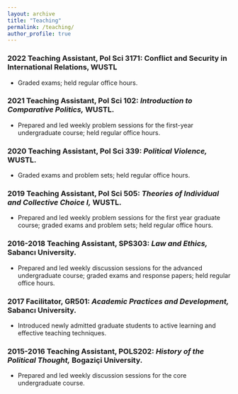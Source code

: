 ```yaml
---
layout: archive
title: "Teaching"
permalink: /teaching/
author_profile: true
---
```

<!-- Google tag (gtag.js) -->
<script async src="https://www.googletagmanager.com/gtag/js?id=G-PKJS2WFZ01"></script>
<script>
  window.dataLayer = window.dataLayer || [];
  function gtag(){dataLayer.push(arguments);}
  gtag('js', new Date());

  gtag('config', 'G-PKJS2WFZ01');
</script>

### 2022 Teaching Assistant, Pol Sci 3171: Conflict and Security in International Relations, WUSTL
* Graded exams; held regular office hours.

### 2021 Teaching Assistant, Pol Sci 102: _Introduction to Comparative Politics,_ WUSTL.
* Prepared and led weekly problem sessions for the first-year undergraduate course; held regular office hours.

### 2020 Teaching Assistant, Pol Sci 339: _Political Violence,_ WUSTL.
* Graded exams and problem sets; held regular office hours.

### 2019 Teaching Assistant, Pol Sci 505: _Theories of Individual and Collective Choice I,_ WUSTL. 
* Prepared and led weekly problem sessions for the first year graduate course; graded exams and problem sets; held regular office hours.

### 2016-2018 Teaching Assistant, SPS303: _Law and Ethics,_ Sabancı University.
* Prepared and led weekly discussion sessions for the advanced undergraduate course; graded exams and response papers; held regular office hours.

### 2017 Facilitator, GR501: _Academic Practices and Development,_ Sabancı University.
* Introduced newly admitted graduate students to active learning and effective teaching techniques.

### 2015-2016 Teaching Assistant, POLS202: _History of the Political Thought,_ Bogaziçi University.
* Prepared and led weekly discussion sessions for the core undergraduate course.